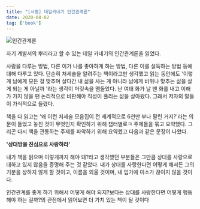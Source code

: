 ```yaml
---
title: "[서평] 데일카네기 인간관계론"
date: 2020-08-02
tag: ['book']
---
```


![인간관계론](https://image.yes24.com/momo/TopCate0001/kepub/X_1092157.jpg)

자기 계발서의 뿌리라고 할 수 있는 데일 카네기의 인간관계론을 읽었다.

사람을 다루는 방법, 다른 이가 나를 좋아하게 하는 방법, 다른 이를 설득하는 방법 등에 대해 다루고 있다. 단순히 처세술을 알려주는 책이라고만 생각했고 읽는 동안에도 '이렇게 남에게 모든 걸 맞추며 살다간 내 삶을 사는 게 아니라 남에게 비위나 맞추는 삶을 살게 되는 게 아닐까 '라는 생각이 머릿속을 맴돌았다. 난 여태 화가 날 땐 화를 내고 이해가 가지 않을 땐 논리적으로 비판해야 직성이 풀리는 삶을 살아왔다. 그래서 저자의 말들이 가식적으로 들렸다.

책을 다 읽고는 '왜 이런 처세술 모음집이 전 세계적으로 6천만 부나 팔린 거지?'라는 의문이 들었고 놓친 것이 무엇인지 확인하기 위해 챕터별로ㅋ 주제들을 묶고 요약했다. 그리곤 다시 책을 관통하는 주제를 파악하기 위해 요약헸고 다음과 같은 문장이 나왔다.

**'상대방을 진심으로 사랑하라'**

내가 책을 읽으며 이렇게까지 해야 돼?라고 생각했던 부분들은 그만큼 상대를 사랑으로 대하고 있지 않음을 증명해 주는 것 같았다. 내가 상대를 사랑한다면 어떻게 해서든 그의 기분을 상하지 않게 할 것이고, 이름을 외울 것이며, 내 입가에 미소가 끊이지 않을 것이다.

인간관계를 좋게 하기 위해서 어떻게 해야 되지?보다는 상대를 사랑한다면 어떻게 행동해야 하는 걸까?의 관점에서 읽어보면 더 가치 있는 책이 될 것이다
